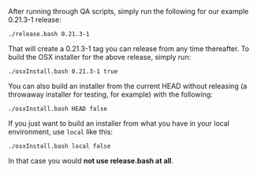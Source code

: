 After running through QA scripts, simply run the following for our example 0.21.3-1 release:

```
./release.bash 0.21.3-1 
```

That will create a 0.21.3-1 tag you can release from any time thereafter. To build the OSX installer for the above release, simply run:

```
./osxInstall.bash 0.21.3-1 true
```

You can also build an installer from the current HEAD without releasing (a throwaway installer for testing, for example) with the following:

```
./osxInstall.bash HEAD false
```

If you just want to build an installer from what you have in your local environment, use `local` like this:

```
./osxInstall.bash local false
```

In that case you would **not use release.bash at all**.